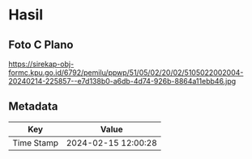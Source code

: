 # Hasil

## Foto C Plano

https://sirekap-obj-formc.kpu.go.id/6792/pemilu/ppwp/51/05/02/20/02/5105022002004-20240214-225857--e7d138b0-a6db-4d74-926b-8864a11ebb46.jpg


## Metadata

| Key        | Value               |
| ---------- | ------------------- |
| Time Stamp | 2024-02-15 12:00:28 |



